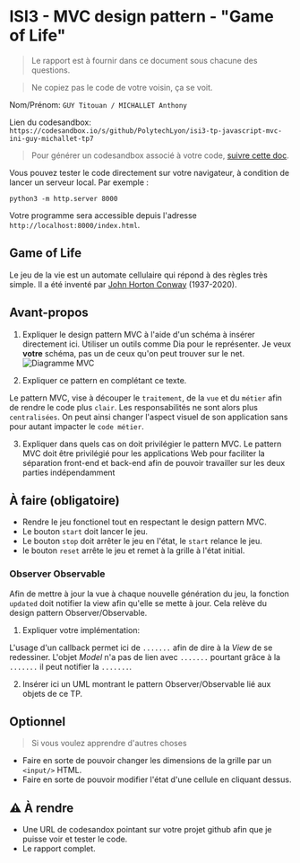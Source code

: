 # ISI3 - MVC design pattern - "Game of Life"

> Le rapport est à fournir dans ce document sous chacune des questions.

> Ne copiez pas le code de votre voisin, ça se voit.

Nom/Prénom: `GUY Titouan / MICHALLET Anthony`

Lien du codesandbox: `https://codesandbox.io/s/github/PolytechLyon/isi3-tp-javascript-mvc-ini-guy-michallet-tp7`

> Pour générer un codesandbox associé à votre code, [suivre cette doc](https://codesandbox.io/docs/importing#import-from-github).

Vous pouvez tester le code directement sur votre navigateur, à condition de lancer un serveur local. Par exemple :

```python3 -m http.server 8000```

Votre programme sera accessible depuis l'adresse `http://localhost:8000/index.html`.



## Game of Life

Le jeu de la vie est un automate cellulaire qui répond à des règles très simple.
Il a été inventé par [John Horton Conway](https://fr.wikipedia.org/wiki/John_Horton_Conway) (1937-2020).

## Avant-propos

1. Expliquer le design pattern MVC à l'aide d'un schéma à insérer directement ici.
Utiliser un outils comme Dia pour le représenter. Je veux **votre** schéma, pas un de ceux qu'on peut trouver sur le net.
![Diagramme MVC](MVC.png)

2. Expliquer ce pattern en complétant ce texte.

Le pattern MVC, vise à découper le `traitement`, de la `vue` et du `métier` afin de rendre le code plus `clair`.
Les responsabilités ne sont alors plus `centralisées`.
On peut ainsi changer l'aspect visuel de son application sans pour autant impacter le `code métier`.

3. Expliquer dans quels cas on doit privilégier le pattern MVC.
Le pattern MVC doit être privilégié pour les applications Web pour faciliter la séparation front-end et back-end afin de pouvoir travailler sur les deux parties indépendamment

## À faire (obligatoire)

- Rendre le jeu fonctionel tout en respectant le design pattern MVC.
- Le bouton `start` doit lancer le jeu.
- Le bouton `stop` doit arrêter le jeu en l'état, le `start` relance le jeu.
- le bouton `reset` arrête le jeu et remet à la grille à l'état initial.

### Observer Observable

Afin de mettre à jour la vue à chaque nouvelle génération du jeu, la fonction `updated` doit notifier la view afin qu'elle se mette à jour.
Cela relève du design pattern Observer/Observable.

1. Expliquer votre implémentation:

L'usage d'un callback permet ici de `.......` afin de dire à la _View_ de se redessiner.
L'objet _Model_ n'a pas de lien avec `.......` pourtant grâce à la `.......` il peut notifier la `.......`.

2. Insérer ici un UML montrant le pattern Observer/Observable lié aux objets de ce TP.

## Optionnel

> Si vous voulez apprendre d'autres choses

- Faire en sorte de pouvoir changer les dimensions de la grille par un `<input/>` HTML.
- Faire en sorte de pouvoir modifier l'état d'une cellule en cliquant dessus.

## :warning: À rendre

- Une URL de codesandox pointant sur votre projet github afin que je puisse voir et tester le code.
- Le rapport complet.
